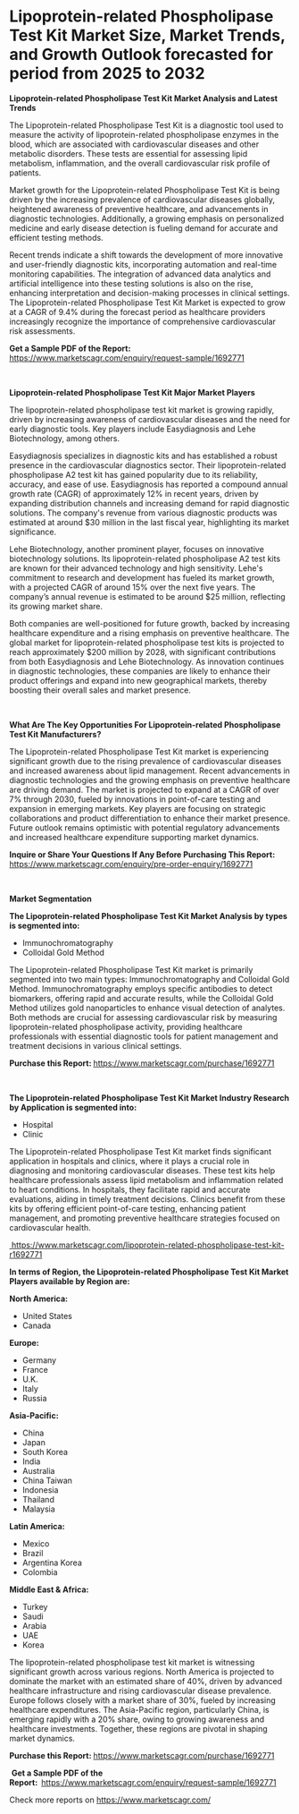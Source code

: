 <p><h1>Lipoprotein-related Phospholipase Test Kit Market Size, Market Trends, and Growth Outlook forecasted for period from 2025 to 2032</h1></p><p><strong>Lipoprotein-related Phospholipase Test Kit Market Analysis and Latest Trends</strong></p>
<p><p>The Lipoprotein-related Phospholipase Test Kit is a diagnostic tool used to measure the activity of lipoprotein-related phospholipase enzymes in the blood, which are associated with cardiovascular diseases and other metabolic disorders. These tests are essential for assessing lipid metabolism, inflammation, and the overall cardiovascular risk profile of patients.</p><p>Market growth for the Lipoprotein-related Phospholipase Test Kit is being driven by the increasing prevalence of cardiovascular diseases globally, heightened awareness of preventive healthcare, and advancements in diagnostic technologies. Additionally, a growing emphasis on personalized medicine and early disease detection is fueling demand for accurate and efficient testing methods.</p><p>Recent trends indicate a shift towards the development of more innovative and user-friendly diagnostic kits, incorporating automation and real-time monitoring capabilities. The integration of advanced data analytics and artificial intelligence into these testing solutions is also on the rise, enhancing interpretation and decision-making processes in clinical settings. The Lipoprotein-related Phospholipase Test Kit Market is expected to grow at a CAGR of 9.4% during the forecast period as healthcare providers increasingly recognize the importance of comprehensive cardiovascular risk assessments.</p></p>
<p><strong>Get a Sample PDF of the Report:&nbsp;</strong> <a href="https://www.marketscagr.com/enquiry/request-sample/1692771?utm_campaign=1869&utm_medium=2&utm_source=Github&utm_content=ia&utm_term=08012025&utm_id=lipoprotein-related-phospholipase-test-kit">https://www.marketscagr.com/enquiry/request-sample/1692771</a></p>
<p>&nbsp;</p>
<p><strong>Lipoprotein-related Phospholipase Test Kit Major Market Players</strong></p>
<p><p>The lipoprotein-related phospholipase test kit market is growing rapidly, driven by increasing awareness of cardiovascular diseases and the need for early diagnostic tools. Key players include Easydiagnosis and Lehe Biotechnology, among others.</p><p>Easydiagnosis specializes in diagnostic kits and has established a robust presence in the cardiovascular diagnostics sector. Their lipoprotein-related phospholipase A2 test kit has gained popularity due to its reliability, accuracy, and ease of use. Easydiagnosis has reported a compound annual growth rate (CAGR) of approximately 12% in recent years, driven by expanding distribution channels and increasing demand for rapid diagnostic solutions. The company's revenue from various diagnostic products was estimated at around $30 million in the last fiscal year, highlighting its market significance.</p><p>Lehe Biotechnology, another prominent player, focuses on innovative biotechnology solutions. Its lipoprotein-related phospholipase A2 test kits are known for their advanced technology and high sensitivity. Lehe's commitment to research and development has fueled its market growth, with a projected CAGR of around 15% over the next five years. The company’s annual revenue is estimated to be around $25 million, reflecting its growing market share.</p><p>Both companies are well-positioned for future growth, backed by increasing healthcare expenditure and a rising emphasis on preventive healthcare. The global market for lipoprotein-related phospholipase test kits is projected to reach approximately $200 million by 2028, with significant contributions from both Easydiagnosis and Lehe Biotechnology. As innovation continues in diagnostic technologies, these companies are likely to enhance their product offerings and expand into new geographical markets, thereby boosting their overall sales and market presence.</p></p>
<p>&nbsp;</p>
<p><strong>What Are The Key Opportunities For Lipoprotein-related Phospholipase Test Kit Manufacturers?</strong></p>
<p><p>The Lipoprotein-related Phospholipase Test Kit market is experiencing significant growth due to the rising prevalence of cardiovascular diseases and increased awareness about lipid management. Recent advancements in diagnostic technologies and the growing emphasis on preventive healthcare are driving demand. The market is projected to expand at a CAGR of over 7% through 2030, fueled by innovations in point-of-care testing and expansion in emerging markets. Key players are focusing on strategic collaborations and product differentiation to enhance their market presence. Future outlook remains optimistic with potential regulatory advancements and increased healthcare expenditure supporting market dynamics.</p></p>
<p><strong>Inquire or Share Your Questions If Any Before Purchasing This Report:</strong> <a href="https://www.marketscagr.com/enquiry/pre-order-enquiry/1692771?utm_campaign=1869&utm_medium=2&utm_source=Github&utm_content=ia&utm_term=08012025&utm_id=lipoprotein-related-phospholipase-test-kit">https://www.marketscagr.com/enquiry/pre-order-enquiry/1692771</a></p>
<p>&nbsp;</p>
<p><strong>Market Segmentation</strong></p>
<p><strong>The Lipoprotein-related Phospholipase Test Kit Market Analysis by types is segmented into:</strong></p>
<p><ul><li>Immunochromatography</li><li>Colloidal Gold Method</li></ul></p>
<p><p>The Lipoprotein-related Phospholipase Test Kit market is primarily segmented into two main types: Immunochromatography and Colloidal Gold Method. Immunochromatography employs specific antibodies to detect biomarkers, offering rapid and accurate results, while the Colloidal Gold Method utilizes gold nanoparticles to enhance visual detection of analytes. Both methods are crucial for assessing cardiovascular risk by measuring lipoprotein-related phospholipase activity, providing healthcare professionals with essential diagnostic tools for patient management and treatment decisions in various clinical settings.</p></p>
<p><strong>Purchase this Report:&nbsp;</strong><a href="https://www.marketscagr.com/purchase/1692771?utm_campaign=1869&utm_medium=2&utm_source=Github&utm_content=ia&utm_term=08012025&utm_id=lipoprotein-related-phospholipase-test-kit">https://www.marketscagr.com/purchase/1692771</a></p>
<p>&nbsp;</p>
<p><strong>The Lipoprotein-related Phospholipase Test Kit Market Industry Research by Application is segmented into:</strong></p>
<p><ul><li>Hospital</li><li>Clinic</li></ul></p>
<p><p>The Lipoprotein-related Phospholipase Test Kit market finds significant application in hospitals and clinics, where it plays a crucial role in diagnosing and monitoring cardiovascular diseases. These test kits help healthcare professionals assess lipid metabolism and inflammation related to heart conditions. In hospitals, they facilitate rapid and accurate evaluations, aiding in timely treatment decisions. Clinics benefit from these kits by offering efficient point-of-care testing, enhancing patient management, and promoting preventive healthcare strategies focused on cardiovascular health.</p></p>
<p><a href="https://www.marketscagr.com/lipoprotein-related-phospholipase-test-kit-r1692771?utm_campaign=1869&utm_medium=2&utm_source=Github&utm_content=ia&utm_term=08012025&utm_id=lipoprotein-related-phospholipase-test-kit">&nbsp;https://www.marketscagr.com/lipoprotein-related-phospholipase-test-kit-r1692771</a></p>
<p><strong>In terms of Region, the Lipoprotein-related Phospholipase Test Kit Market Players available by Region are:</strong></p>
<p>
    <p> <strong> North America: </strong>
        <ul>
            <li>United States</li>
            <li>Canada</li>
        </ul>
        </p> 
    <p> <strong> Europe: </strong>
        <ul>
            <li>Germany</li>
            <li>France</li>
            <li>U.K.</li>
            <li>Italy</li>
            <li>Russia</li>
        </ul>
        </p> 
    <p> <strong> Asia-Pacific: </strong>
        <ul>
            <li>China</li>
            <li>Japan</li>
            <li>South Korea</li>
            <li>India</li>
            <li>Australia</li>
            <li>China Taiwan</li>
            <li>Indonesia</li>
            <li>Thailand</li>
            <li>Malaysia</li>
        </ul>
        </p> 
    <p> <strong> Latin America: </strong>
        <ul>
            <li>Mexico</li>
            <li>Brazil</li>
            <li>Argentina Korea</li>
            <li>Colombia</li>
        </ul>
        </p> 
    <p> <strong> Middle East & Africa: </strong>
        <ul>
            <li>Turkey</li>
            <li>Saudi</li>
            <li>Arabia</li>
            <li>UAE</li>
            <li>Korea</li>
        </ul>
    </p>
    </p>
<p><p>The lipoprotein-related phospholipase test kit market is witnessing significant growth across various regions. North America is projected to dominate the market with an estimated share of 40%, driven by advanced healthcare infrastructure and rising cardiovascular disease prevalence. Europe follows closely with a market share of 30%, fueled by increasing healthcare expenditures. The Asia-Pacific region, particularly China, is emerging rapidly with a 20% share, owing to growing awareness and healthcare investments. Together, these regions are pivotal in shaping market dynamics.</p></p>
<p><strong>Purchase this Report: </strong><a href="https://www.marketscagr.com/purchase/1692771?utm_campaign=1869&utm_medium=2&utm_source=Github&utm_content=ia&utm_term=08012025&utm_id=lipoprotein-related-phospholipase-test-kit">https://www.marketscagr.com/purchase/1692771</a></p>
<p>&nbsp;<strong>Get a Sample PDF of the Report:&nbsp;&nbsp;</strong><a href="https://www.marketscagr.com/enquiry/request-sample/1692771?utm_campaign=1869&utm_medium=2&utm_source=Github&utm_content=ia&utm_term=08012025&utm_id=lipoprotein-related-phospholipase-test-kit">https://www.marketscagr.com/enquiry/request-sample/1692771</a></p>
<p><strong></strong></p>
<p>Check more reports on <a href="https://www.marketscagr.com/?utm_campaign=1869&utm_medium=2&utm_source=Github&utm_content=ia&utm_term=08012025&utm_id=lipoprotein-related-phospholipase-test-kit">https://www.marketscagr.com/</a></p>